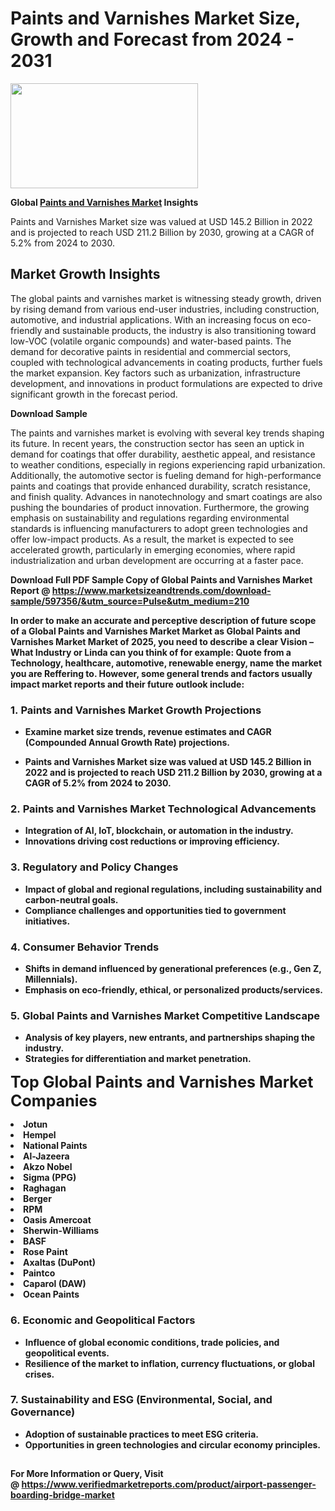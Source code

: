 <H1>Paints and Varnishes Market Size, Growth and Forecast from 2024 - 2031</H1><img class="aligncenter size-medium wp-image-584254" src="https://thirdeyenews.in/wp-content/uploads/2024/09/Global-Market-Research-300x168.jpeg" alt="" width="300" height="168" /><p><strong>Global&nbsp;<a href="https://www.marketsizeandtrends.com/download-sample/597356/&amp;utm_source=Pulse&amp;utm_medium=210">Paints and Varnishes Market</a> Insights</strong></p><p>Paints and Varnishes Market size was valued at USD 145.2 Billion in 2022 and is projected to reach USD 211.2 Billion by 2030, growing at a CAGR of 5.2% from 2024 to 2030.</p><p><h2>Market Growth Insights</h2> <p>The global paints and varnishes market is witnessing steady growth, driven by rising demand from various end-user industries, including construction, automotive, and industrial applications. With an increasing focus on eco-friendly and sustainable products, the industry is also transitioning toward low-VOC (volatile organic compounds) and water-based paints. The demand for decorative paints in residential and commercial sectors, coupled with technological advancements in coating products, further fuels the market expansion. Key factors such as urbanization, infrastructure development, and innovations in product formulations are expected to drive significant growth in the forecast period.</p> <p><strong>Download Sample</strong></p> <p>The paints and varnishes market is evolving with several key trends shaping its future. In recent years, the construction sector has seen an uptick in demand for coatings that offer durability, aesthetic appeal, and resistance to weather conditions, especially in regions experiencing rapid urbanization. Additionally, the automotive sector is fueling demand for high-performance paints and coatings that provide enhanced durability, scratch resistance, and finish quality. Advances in nanotechnology and smart coatings are also pushing the boundaries of product innovation. Furthermore, the growing emphasis on sustainability and regulations regarding environmental standards is influencing manufacturers to adopt green technologies and offer low-impact products. As a result, the market is expected to see accelerated growth, particularly in emerging economies, where rapid industrialization and urban development are occurring at a faster pace.</p> <p><strong></p><p><span class=""><strong>Download Full PDF Sample Copy of Global Paints and Varnishes Market Report</strong> @ <a href="https://www.marketsizeandtrends.com/download-sample/597356/&amp;utm_source=Pulse&amp;utm_medium=210" target="_blank">https://www.marketsizeandtrends.com/download-sample/597356/&amp;utm_source=Pulse&amp;utm_medium=210</a></span></p><p>In order to make an accurate and perceptive description of future scope of a Global&nbsp;Paints and Varnishes Market Market as Global&nbsp;Paints and Varnishes Market Market of 2025, you need to describe a clear Vision &ndash; What Industry or Linda can you think of for example: Quote from a Technology, healthcare, automotive, renewable energy, name the market you are Reffering to. However, some general trends and factors usually impact market reports and their future outlook include:</p><h3>1.&nbsp;<strong>Paints and Varnishes Market Growth Projections</strong></h3><ul><li>Examine market size trends, revenue estimates and CAGR (Compounded Annual Growth Rate) projections.</li><li><p>Paints and Varnishes Market size was valued at USD 145.2 Billion in 2022 and is projected to reach USD 211.2 Billion by 2030, growing at a CAGR of 5.2% from 2024 to 2030.</p></li></ul><h3>2.&nbsp;<strong>Paints and Varnishes Market Technological Advancements</strong></h3><ul><li>Integration of AI, IoT, blockchain, or automation in the industry.</li><li>Innovations driving cost reductions or improving efficiency.</li></ul><h3>3.&nbsp;<strong>Regulatory and Policy Changes</strong></h3><ul><li>Impact of global and regional regulations, including sustainability and carbon-neutral goals.</li><li>Compliance challenges and opportunities tied to government initiatives.</li></ul><h3>4.&nbsp;<strong>Consumer Behavior Trends</strong></h3><ul><li>Shifts in demand influenced by generational preferences (e.g., Gen Z, Millennials).</li><li>Emphasis on eco-friendly, ethical, or personalized products/services.</li></ul><h3>5.&nbsp;<strong>Global Paints and Varnishes Market Competitive Landscape</strong></h3><ul><li>Analysis of key players, new entrants, and partnerships shaping the industry.</li><li>Strategies for differentiation and market penetration.</li></ul><p data-pm-slice="1 1 []"><span style="color: inherit; font-family: inherit; font-size: 25px;">Top Global Paints and Varnishes Market Companies</span></p><div class="" data-test-id=""><p><li> Jotun</li><li> Hempel</li><li> National Paints</li><li> Al-Jazeera</li><li> Akzo Nobel</li><li> Sigma (PPG)</li><li> Raghagan</li><li> Berger</li><li> RPM</li><li> Oasis Amercoat</li><li> Sherwin-Williams</li><li> BASF</li><li> Rose Paint</li><li> Axaltas (DuPont)</li><li> Paintco</li><li> Caparol (DAW)</li><li> Ocean Paints</li></p></div><h3>6.&nbsp;<strong>Economic and Geopolitical Factors</strong></h3><ul><li>Influence of global economic conditions, trade policies, and geopolitical events.</li><li>Resilience of the market to inflation, currency fluctuations, or global crises.</li></ul><h3>7.&nbsp;<strong>Sustainability and ESG (Environmental, Social, and Governance)</strong></h3><ul><li>Adoption of sustainable practices to meet ESG criteria.</li><li>Opportunities in green technologies and circular economy principles.</li></ul><h2><strong style="font-size: 14px;">For More Information or Query, Visit @&nbsp;</strong><a style="background-color: #ffffff; font-size: 14px;" href="https://www.marketsizeandtrends.com/report/paints-and-varnishes-market/" target="_blank">https://www.verifiedmarketreports.com/product/airport-passenger-boarding-bridge-market</a></h2>
